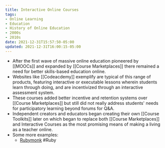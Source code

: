 ```yaml
---
title: Interactive Online Courses
tags:
- Online Learning
- Education
- History of Online Education
- 2000s
- 2010s
date: 2021-12-31T15:57:50-05:00
updated: 2021-12-31T16:00:15-05:00
---
```


-   After the first wave of massive online education pioneered by [[MOOCs]] and expanded by [[Course Marketplaces]] there remained a need for better skills-based education online.
-   Websites like [[Codeacdemy]] exemplify are typical of this range of products, featuring interactive or executable lessons wherein students learn through doing, and are incentivized through an interactive assessment system.
-   These courses added better incentive and retention systems over [[Course Marketplaces]] but still did not really address students' needs for participatory learning beyond forums for Q&A.
-   Independent creators and educators began creating their own [[Course Toolkits]] later on which began to replace both [[Course Marketplaces]] and Interactive Courses as the most promising means of making a living as a teacher online.
-   Some more examples:
    -   [Rubymonk](https://rubymonk.com/) #Ruby